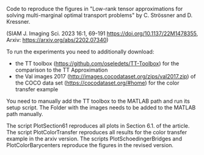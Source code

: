 Code to reproduce the figures in "Low-rank tensor approximations for solving multi-marginal optimal transport problems" by C. Strössner and D. Kressner.

(SIAM J. Imaging Sci. 2023 16:1, 69-191 https://doi.org/10.1137/22M1478355, Arxiv: https://arxiv.org/abs/2202.07340)

To run the experiments you need to additionally download:
- the TT toolbox (https://github.com/oseledets/TT-Toolbox) for the comparison to the TT Approximation
- the Val images 2017 (http://images.cocodataset.org/zips/val2017.zip) of the COCO data set (https://cocodataset.org/#home) for the color transfer example

You need to manually add the TT toolbox to the MATLAB path and run its setup script. The Folder with the images needs to be added to the MATLAB path manually.

The script PlotSection61 reproduces all plots in Section 6.1. of the article. The script PlotColorTransfer reproduces all results for the color transfer example in the arxiv version. The scripts PlotSchoedingerBridges and PlotColorBarycenters reproduce the figures in the revised version.
